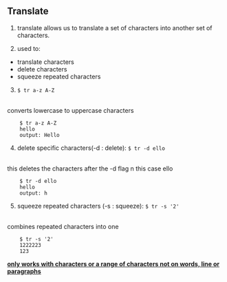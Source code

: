 ## Translate

1. translate allows us to translate a set of characters into another set of characters.

2. used to:
* translate characters
* delete characters
* squeeze repeated characters

3. `$ tr a-z A-Z`
<br>
converts lowercase to uppercase characters

        $ tr a-z A-Z
        hello
        output: Hello

4. delete specific characters(-d : delete):
`$ tr -d ello`
<br>
this deletes the characters after the -d flag n this case ello

        $ tr -d ello
        hello
        output: h

5. squeeze repeated characters (-s : squeeze):
`$ tr -s '2'`
<br>
combines repeated characters into one

        $ tr -s '2'
        1222223
        123

<b><u> only works with characters or a range of characters not on words, line or paragraphs </u></b>
